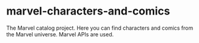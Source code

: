 # marvel-characters-and-comics
The Marvel catalog project. Here you can find characters and comics from the Marvel universe. Marvel APIs are used.
